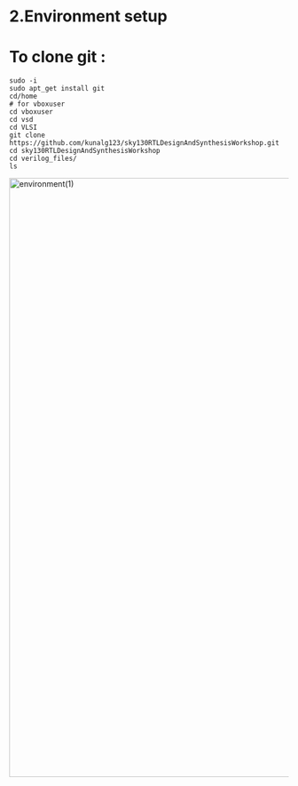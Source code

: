 # **2.Environment setup**

 # To clone git :
   ```
   sudo -i
   sudo apt_get install git
   cd/home
   # for vboxuser
   cd vboxuser
   cd vsd
   cd VLSI
   git clone https://github.com/kunalg123/sky130RTLDesignAndSynthesisWorkshop.git
   cd sky130RTLDesignAndSynthesisWorkshop
   cd verilog_files/
   ls
   ```
<img width="1913" height="1078" alt="environment(1)" src="https://github.com/user-attachments/assets/d7de7c33-81df-4178-bb52-87ac36f27941" />


